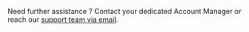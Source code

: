 


Need further assistance ? Contact your dedicated Account Manager or reach our <a href="mailto:support@121.global">support team via email</a>.